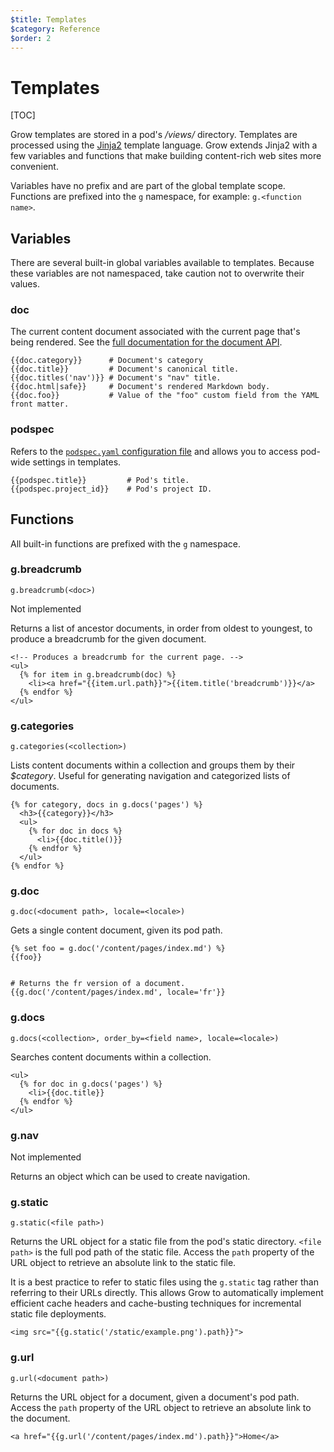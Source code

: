 ```yaml
---
$title: Templates
$category: Reference
$order: 2
---
```


# Templates

[TOC]

Grow templates are stored in a pod's */views/* directory. Templates are processed using the [Jinja2](http://jinja.pocoo.org/docs/) template language. Grow extends Jinja2 with a few variables and functions that make building content-rich web sites more convenient.

Variables have no prefix and are part of the global template scope. Functions are prefixed into the `g` namespace, for example: `g.<function name>`.

## Variables

There are several built-in global variables available to templates. Because these variables are not namespaced, take caution not to overwrite their values.

### doc

The current content document associated with the current page that's being rendered. See the [full documentation for the document API]([url('/content/docs/documents.md')]).

    {{doc.category}}      # Document's category
    {{doc.title}}         # Document's canonical title.
    {{doc.titles('nav')}} # Document's "nav" title.
    {{doc.html|safe}}     # Document's rendered Markdown body.
    {{doc.foo}}           # Value of the "foo" custom field from the YAML front matter.

### podspec

Refers to the [`podspec.yaml` configuration file]([url('/content/docs/podspec.md')]) and allows you to access pod-wide settings in templates.

    {{podspec.title}}         # Pod's title.
    {{podspec.project_id}}    # Pod's project ID.

## Functions

All built-in functions are prefixed with the `g` namespace.

### g.breadcrumb

`g.breadcrumb(<doc>)`

<div class="badge badge-not-implemented">Not implemented</div>

Returns a list of ancestor documents, in order from oldest to youngest, to produce a breadcrumb for the given document.

    <!-- Produces a breadcrumb for the current page. -->
    <ul>
      {% for item in g.breadcrumb(doc) %}
        <li><a href="{{item.url.path}}">{{item.title('breadcrumb')}}</a>
      {% endfor %}
    </ul>

### g.categories

`g.categories(<collection>)`

Lists content documents within a collection and groups them by their *$category*. Useful for generating navigation and categorized lists of documents.

    {% for category, docs in g.docs('pages') %}
      <h3>{{category}}</h3>
      <ul>
        {% for doc in docs %}
          <li>{{doc.title()}}
        {% endfor %}
      </ul>
    {% endfor %}

### g.doc

`g.doc(<document path>, locale=<locale>)`

Gets a single content document, given its pod path.

    {% set foo = g.doc('/content/pages/index.md') %}
    {{foo}}


    # Returns the fr version of a document.
    {{g.doc('/content/pages/index.md', locale='fr'}}

### g.docs

`g.docs(<collection>, order_by=<field name>, locale=<locale>)`

Searches content documents within a collection.

    <ul>
      {% for doc in g.docs('pages') %}
        <li>{{doc.title}}
      {% endfor %}
    </ul>

### g.nav

<div class="badge badge-not-implemented">Not implemented</div>

Returns an object which can be used to create navigation.

### g.static

`g.static(<file path>)`

Returns the URL object for a static file from the pod's static directory. `<file path>` is the full pod path of the static file. Access the `path` property of the URL object to retrieve an absolute link to the static file.

It is a best practice to refer to static files using the `g.static` tag rather than referring to their URLs directly. This allows Grow to automatically implement efficient cache headers and cache-busting techniques for incremental static file deployments.

    <img src="{{g.static('/static/example.png').path}}">

### g.url

`g.url(<document path>)`

Returns the URL object for a document, given a document's pod path. Access the `path` property of the URL object to retrieve an absolute link to the document.

    <a href="{{g.url('/content/pages/index.md').path}}">Home</a>
